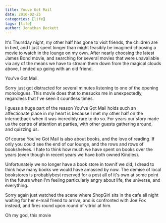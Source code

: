 ```yaml
---
title: Youve Got Mail
date: 2016-02-25
categories: [life]
tags: [life]
author: Jonathan Beckett
---
```


It's Thursday night, my other half has gone to visit friends, the children are in bed, and I just spent longer than might feasibly be imagined choosing a movie to watch in the lounge on my own. After nearly choosing the latest James Bond movie, and searching for several movies that were unavailable via any of the means we have to stream them down from the magical clouds above, I ended up going with an old friend.

You've Got Mail.

Sorry just got distracted for several minutes listening to one of the opening monologues. This movie does that to mesucks me in unexpectedly, regardless that I've seen it countless times.

I guess a huge part of the reason You've Got Mail holds such an affectionate place in my heart is because I met my other half on the internetback when it was incredibly rare to do so. For years our story made us the centre of attention at parties, with other guests gathering around, and quizzing us.

Of course You've Got Mail is also about books, and the love of reading. If only you could see the end of our lounge, and the rows and rows of bookshelves. I hate to think how much we have spent on books over the years (even though in recent years we have both owned Kindles).

Unfortunately we no longer have a book store in townif we did, I dread to think how many books we would have amassed by now. The demise of local bookstores is probablybest reserved for a post all of it's own at some point in the future when I'm feeling particularly angry about life, the universe, and everything.

Sorry again just watched the scene where ShopGirl sits in the cafe all night waiting for her e-mail friend to arrive, and is confronted with Joe Fox instead, and fires round upon round of vitriol at him.

Oh my god, this movie